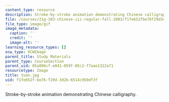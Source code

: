 ```yaml
---
content_type: resource
description: Stroke-by-stroke animation demonstrating Chinese calligraphy.
file: /courses/21g-103-chinese-iii-regular-fall-2003/f1fe652fbe76f29d3d2b6514c950df3f_tuan.jpg
file_type: image/gif
image_metadata:
  caption: ''
  credit: ''
  image-alt: ''
learning_resource_types: []
ocw_type: OCWImage
parent_title: Study Materials
parent_type: CourseSection
parent_uid: 05a896cf-e841-059f-05c2-f7aae1322a71
resourcetype: Image
title: tuan.jpg
uid: f1fe652f-be76-f29d-3d2b-6514c950df3f
---
```

Stroke-by-stroke animation demonstrating Chinese calligraphy.

